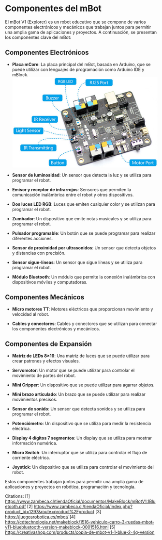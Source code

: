 # Componentes del mBot

El mBot V1 (Explorer) es un robot educativo que se compone de varios componentes electrónicos y mecánicos que trabajan juntos para permitir una amplia gama de aplicaciones y proyectos. A continuación, se presentan los componentes clave del mBot:

## Componentes Electrónicos
- **Placa mCore**: La placa principal del mBot, basada en Arduino, que se puede utilizar con lenguajes de programación como Arduino IDE y mBlock.
![mCore](./assets/imgs/mcore.jpg "mCore")


- **Sensor de luminosidad**: Un sensor que detecta la luz y se utiliza para programar el robot.

- **Emisor y receptor de infrarrojos**: Sensores que permiten la comunicación inalámbrica entre el robot y otros dispositivos.

- **Dos luces LED RGB**: Luces que emiten cualquier color y se utilizan para programar el robot.

- **Zumbador**: Un dispositivo que emite notas musicales y se utiliza para programar el robot.

- **Pulsador programable**: Un botón que se puede programar para realizar diferentes acciones.

- **Sensor de proximidad por ultrasonidos**: Un sensor que detecta objetos y distancias con precisión.


- **Sensor sigue-líneas**: Un sensor que sigue líneas y se utiliza para programar el robot.

- **Módulo Bluetooth**: Un módulo que permite la conexión inalámbrica con dispositivos móviles y computadoras.

## Componentes Mecánicos
- **Micro motores TT**: Motores eléctricos que proporcionan movimiento y velocidad al robot.

- **Cables y conectores**: Cables y conectores que se utilizan para conectar los componentes electrónicos y mecánicos.

## Componentes de Expansión
- **Matriz de LEDs 8×16**: Una matriz de luces que se puede utilizar para crear patrones y efectos visuales.

- **Servomotor**: Un motor que se puede utilizar para controlar el movimiento de partes del robot.

- **Mini Gripper**: Un dispositivo que se puede utilizar para agarrar objetos.

- **Mini brazo articulado**: Un brazo que se puede utilizar para realizar movimientos precisos.

- **Sensor de sonido**: Un sensor que detecta sonidos y se utiliza para programar el robot.

- **Potenciómetro**: Un dispositivo que se utiliza para medir la resistencia eléctrica.

- **Display 4 dígitos 7 segmentos**: Un display que se utiliza para mostrar información numérica.

- **Micro Switch**: Un interruptor que se utiliza para controlar el flujo de corriente eléctrica.

- **Joystick**: Un dispositivo que se utiliza para controlar el movimiento del robot.

Estos componentes trabajan juntos para permitir una amplia gama de aplicaciones y proyectos en robótica, programación y tecnología.

Citations:
[1] https://www.zambeca.cl/tiendaOficial/documentos/MakeBlock/mBotV1.1Bluetooth.pdf
[2] https://www.zambeca.cl/tiendaOficial/index.php?product_id=1297&route=product%2Fproduct
[3] https://juegosrobotica.es/mbot/
[4] https://cdtechnologia.net/makeblock/1516-vehiculo-carro-3-ruedas-mbot-v11-bluebluetooth-version-makeblock-0001516.html
[5] https://creativashop.com/products/copia-de-mbot-v1-1-blue-2-4g-version